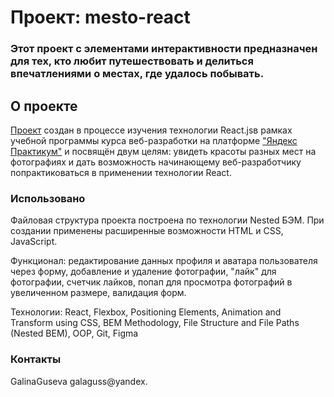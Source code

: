 # Проект: mesto-react

### Этот проект с элементами интерактивности предназначен для тех, кто любит путешествовать и делиться впечатлениями о местах, где удалось побывать.

## О проекте

[Проект](https://galinaguseva.github.io/mesto-react/) создан в процессе изучения технологии React.jsв рамках учебной программы курса веб-разработки на платформе ["Яндекс Практикум"](https://practicum.yandex.ru/) и посвящён двум целям: увидеть красоты разных мест на фотографиях и дать возможность начинающему веб-разработчику попрактиковаться в применении технологии React.

### Использовано

Файловая структура проекта построена по технологии Nested БЭМ. При создании применены расширенные возможности HTML и CSS, JavaScript.

Функционал: редактирование данных профиля и аватара пользователя через форму, добавление и удаление фотографии, "лайк" для фотографии, счетчик лайков, попап для просмотра фотографий в увеличенном размере, валидация форм.

Технологии: React, Flexbox, Positioning Elements, Animation and Transform using CSS, BEM Methodology, File Structure and File Paths (Nested BEM), OOP, Git, Figma

### Контакты

GalinaGuseva galaguss@yandex.
